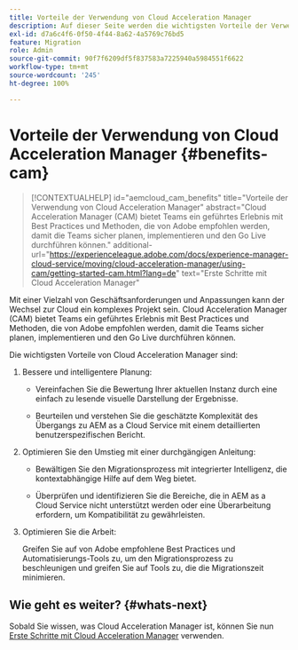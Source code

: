 ```yaml
---
title: Vorteile der Verwendung von Cloud Acceleration Manager
description: Auf dieser Seite werden die wichtigsten Vorteile der Verwendung von Cloud Acceleration Manager beschrieben.
exl-id: d7a6c4f6-0f50-4f44-8a62-4a5769c76bd5
feature: Migration
role: Admin
source-git-commit: 90f7f6209df5f837583a7225940a5984551f6622
workflow-type: tm+mt
source-wordcount: '245'
ht-degree: 100%

---
```


# Vorteile der Verwendung von Cloud Acceleration Manager {#benefits-cam}

>[!CONTEXTUALHELP]
>id="aemcloud_cam_benefits"
>title="Vorteile der Verwendung von Cloud Acceleration Manager"
>abstract="Cloud Acceleration Manager (CAM) bietet Teams ein geführtes Erlebnis mit Best Practices und Methoden, die von Adobe empfohlen werden, damit die Teams sicher planen, implementieren und den Go Live durchführen können."
>additional-url="https://experienceleague.adobe.com/docs/experience-manager-cloud-service/moving/cloud-acceleration-manager/using-cam/getting-started-cam.html?lang=de" text="Erste Schritte mit Cloud Acceleration Manager"

Mit einer Vielzahl von Geschäftsanforderungen und Anpassungen kann der Wechsel zur Cloud ein komplexes Projekt sein. Cloud Acceleration Manager (CAM) bietet Teams ein geführtes Erlebnis mit Best Practices und Methoden, die von Adobe empfohlen werden, damit die Teams sicher planen, implementieren und den Go Live durchführen können.

Die wichtigsten Vorteile von Cloud Acceleration Manager sind:

1. Bessere und intelligentere Planung:

   * Vereinfachen Sie die Bewertung Ihrer aktuellen Instanz durch eine einfach zu lesende visuelle Darstellung der Ergebnisse.

   * Beurteilen und verstehen Sie die geschätzte Komplexität des Übergangs zu AEM as a Cloud Service mit einem detaillierten benutzerspezifischen Bericht.

1. Optimieren Sie den Umstieg mit einer durchgängigen Anleitung:

   * Bewältigen Sie den Migrationsprozess mit integrierter Intelligenz, die kontextabhängige Hilfe auf dem Weg bietet.

   * Überprüfen und identifizieren Sie die Bereiche, die in AEM as a Cloud Service nicht unterstützt werden oder eine Überarbeitung erfordern, um Kompatibilität zu gewährleisten.

1. Optimieren Sie die Arbeit:

   Greifen Sie auf von Adobe empfohlene Best Practices und Automatisierungs-Tools zu, um den Migrationsprozess zu beschleunigen und greifen Sie auf Tools zu, die die Migrationszeit minimieren.

## Wie geht es weiter? {#whats-next}

Sobald Sie wissen, was Cloud Acceleration Manager ist, können Sie nun [Erste Schritte mit Cloud Acceleration Manager](https://experienceleague.adobe.com/docs/experience-manager-cloud-service/moving/cloud-acceleration-manager/using-cam/getting-started-cam.html?lang=de) verwenden.
